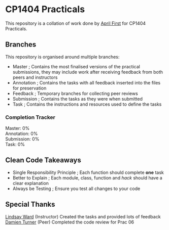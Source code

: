 # CP1404 Practicals

This repository is a collation of work done by [April First](https://github.com/Miss-Tired-Ghost) for CP1404 Practicals.

## Branches

This repository is organised around multiple branches:

- Master ; Contains the most finalised versions of the practical submissions, they may include work after receiving
  feedback from both peers and instructors
- Annotation ; Contains the tasks with all feedback inserted into the files for preservation
- Feedback ; Temporary branches for collecting peer reviews
- Submission ; Contains the tasks as they were when submitted
- Task ; Contains the instructions and resources used to define the tasks

### Completion Tracker

Master:     0%  
Annotation: 0%  
Submission: 0%  
Task:       0%  

## Clean Code Takeaways

- Single Responsibility Principle ; Each function should complete **one** task
- Better to Explain ; Each module, class, function and *hack* should have a clear explanation
- Always be Testing ; Ensure you test all changes to your code

## Special Thanks

[Lindsay Ward](https://github.com/lindsaymarkward) (Instructor) Created the tasks and provided lots of feedback  
[Damien Turner](https://github.com/AT-UNDERMINER) (Peer) Completed the code review for Prac 06  



